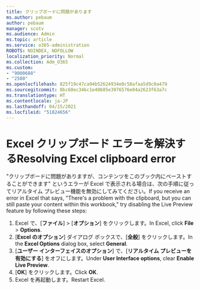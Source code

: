 ```yaml
---
title: クリップボードに問題があります
ms.author: pebaum
author: pebaum
manager: scotv
ms.audience: Admin
ms.topic: article
ms.service: o365-administration
ROBOTS: NOINDEX, NOFOLLOW
localization_priority: Normal
ms.collection: Adm_O365
ms.custom:
- "9000688"
- "2580"
ms.openlocfilehash: 825f19c47ca94b52624934e0c58afaa5d9c0a479
ms.sourcegitcommit: 8bc60ec34bc1e40685e3976576e04a2623f63a7c
ms.translationtype: HT
ms.contentlocale: ja-JP
ms.lasthandoff: 04/15/2021
ms.locfileid: "51824656"
---
```

# <a name="resolving-excel-clipboard-error"></a><span data-ttu-id="af441-102">Excel クリップボード エラーを解決する</span><span class="sxs-lookup"><span data-stu-id="af441-102">Resolving Excel clipboard error</span></span>

<span data-ttu-id="af441-103">"クリップボードに問題がありますが、コンテンツをこのブック内にペーストすることができます" というエラーが Excel で表示される場合は、次の手順に従ってリアルタイム プレビュー機能を無効にしてみてください。</span><span class="sxs-lookup"><span data-stu-id="af441-103">If you receive an error in Excel that says, "There's a problem with the clipboard, but you can still paste your content within this workbook," try disabling the Live Preview feature by following these steps:</span></span>

1. <span data-ttu-id="af441-104">Excel で、[**ファイル**] >  [**オプション**] をクリックします。</span><span class="sxs-lookup"><span data-stu-id="af441-104">In Excel, click **File** > **Options**.</span></span>
3. <span data-ttu-id="af441-105">[**Excel のオプション**] ダイアログ ボックスで、[**全般**] をクリックします。</span><span class="sxs-lookup"><span data-stu-id="af441-105">In the **Excel Options** dialog box, select **General**.</span></span>
4. <span data-ttu-id="af441-106">[**ユーザー インターフェイスのオプション**] で、[**リアルタイム プレビューを有効にする**] をオフにします。</span><span class="sxs-lookup"><span data-stu-id="af441-106">Under **User Interface options**, clear **Enable Live Preview**.</span></span>
5. <span data-ttu-id="af441-107">[**OK**] をクリックします。</span><span class="sxs-lookup"><span data-stu-id="af441-107">Click **OK**.</span></span>
6. <span data-ttu-id="af441-108">Excel を再起動します。</span><span class="sxs-lookup"><span data-stu-id="af441-108">Restart Excel.</span></span>
